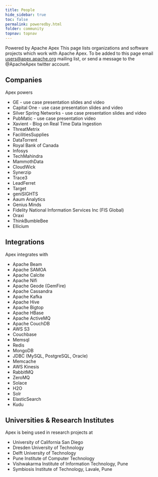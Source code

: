 ```yaml
---
title: People
hide_sidebar: true
toc: false
permalink: poweredby.html
folder: community
topnav: topnav
---
```


Powered by Apache Apex
This page lists organizations and software projects which work with Apache Apex. To be added to this page email users@apex.apache.org mailing list, or send a message to the @ApacheApex twitter account.


<h2>Companies</h2>
Apex powers

* GE - use case presentation slides and video
* Capital One - use case presentation slides and video
* Silver Spring Networks - use case presentation slides and video
* PubMatic - use case presentation video
* Xavient - Blog on Real Time Data Ingestion
* ThreatMetrix
* FacilitiesSupplies
* DataTorrent
* Royal Bank of Canada
* Infosys
* TechMahindra
* MammothData
* CloudWick
* Synerzip
* Trace3
* LeadFerret
* Target
* geniSIGHTS
* Aaum Analytics
* Genius Minds
* Fidelity National Information Services Inc (FIS Global)
* Oraxi
* ThinkBumbleBee
* Ellicium

<h2>Integrations</h2>

Apex integrates with

* Apache Beam
* Apache SAMOA
* Apache Calcite
* Apache Nifi
* Apache Geode (GemFire)
* Apache Cassandra
* Apache Kafka
* Apache Hive
* Apache Bigtop
* Apache HBase
* Apache ActiveMQ
* Apache CouchDB
* AWS S3
* Couchbase
* Memsql
* Redis
* MongoDB
* JDBC (MySQL, PostgreSQL, Oracle)
* Memcache
* AWS Kinesis
* RabbitMQ
* ZeroMQ
* Solace
* H2O
* Solr
* ElasticSearch
* Kudu

<h2>Universities & Research Institutes</h2>

Apex is being used in research projects at

* University of California San Diego
* Dresden University of Technology
* Delft University of Technology
* Pune Institute of Computer Technology
* Vishwakarma Institute of Information Technology, Pune
* Symbiosis Institute of Technology, Lavale, Pune
